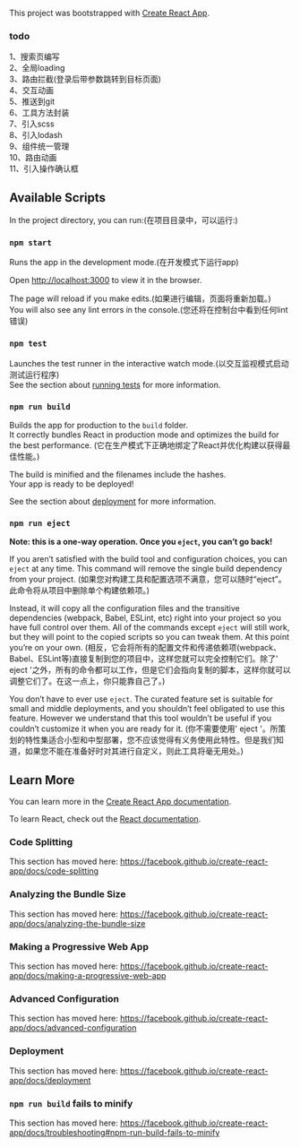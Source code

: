 This project was bootstrapped with [Create React App](https://github.com/facebook/create-react-app).

### todo
1、搜索页编写<br />
2、全局loading<br />
3、路由拦截(登录后带参数跳转到目标页面)<br />
4、交互动画<br />
5、推送到git<br />
6、工具方法封装<br />
7、引入scss<br />
8、引入lodash<br />
9、组件统一管理<br />
10、路由动画<br />
11、引入操作确认框<br />

## Available Scripts

In the project directory, you can run:(在项目目录中，可以运行:)

### `npm start`

Runs the app in the development mode.(在开发模式下运行app)<br />

Open [http://localhost:3000](http://localhost:3000) to view it in the browser.

The page will reload if you make edits.(如果进行编辑，页面将重新加载。)<br />
You will also see any lint errors in the console.(您还将在控制台中看到任何lint错误)

### `npm test`

Launches the test runner in the interactive watch mode.(以交互监视模式启动测试运行程序)<br />
See the section about [running tests](https://facebook.github.io/create-react-app/docs/running-tests) for more information.

### `npm run build`

Builds the app for production to the `build` folder.<br />
It correctly bundles React in production mode and optimizes the build for the best performance.
(它在生产模式下正确地绑定了React并优化构建以获得最佳性能。)

The build is minified and the filenames include the hashes.<br />
Your app is ready to be deployed!

See the section about [deployment](https://facebook.github.io/create-react-app/docs/deployment) for more information.

### `npm run eject`

**Note: this is a one-way operation. Once you `eject`, you can’t go back!**

If you aren’t satisfied with the build tool and configuration choices, you can `eject` at any time. This command will remove the single build dependency from your project.
(如果您对构建工具和配置选项不满意，您可以随时“eject”。此命令将从项目中删除单个构建依赖项。)

Instead, it will copy all the configuration files and the transitive dependencies (webpack, Babel, ESLint, etc) right into your project so you have full control over them. All of the commands except `eject` will still work, but they will point to the copied scripts so you can tweak them. At this point you’re on your own.
(相反，它会将所有的配置文件和传递依赖项(webpack、Babel、ESLint等)直接复制到您的项目中，这样您就可以完全控制它们。除了' eject '之外，所有的命令都可以工作，但是它们会指向复制的脚本，这样你就可以调整它们了。在这一点上，你只能靠自己了。)

You don’t have to ever use `eject`. The curated feature set is suitable for small and middle deployments, and you shouldn’t feel obligated to use this feature. However we understand that this tool wouldn’t be useful if you couldn’t customize it when you are ready for it.
(你不需要使用' eject '。所策划的特性集适合小型和中型部署，您不应该觉得有义务使用此特性。但是我们知道，如果您不能在准备好时对其进行自定义，则此工具将毫无用处。)

## Learn More

You can learn more in the [Create React App documentation](https://facebook.github.io/create-react-app/docs/getting-started).

To learn React, check out the [React documentation](https://reactjs.org/).

### Code Splitting

This section has moved here: https://facebook.github.io/create-react-app/docs/code-splitting

### Analyzing the Bundle Size

This section has moved here: https://facebook.github.io/create-react-app/docs/analyzing-the-bundle-size

### Making a Progressive Web App

This section has moved here: https://facebook.github.io/create-react-app/docs/making-a-progressive-web-app

### Advanced Configuration

This section has moved here: https://facebook.github.io/create-react-app/docs/advanced-configuration

### Deployment

This section has moved here: https://facebook.github.io/create-react-app/docs/deployment

### `npm run build` fails to minify

This section has moved here: https://facebook.github.io/create-react-app/docs/troubleshooting#npm-run-build-fails-to-minify
